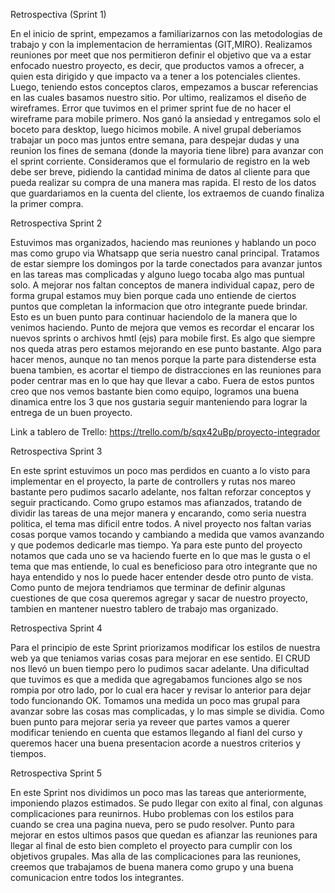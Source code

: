 Retrospectiva (Sprint 1)

En el inicio de sprint, empezamos a familiarizarnos con las metodologias de trabajo  y con la implementacion de herramientas (GIT,MIRO). 
Realizamos reuniones por meet que nos permitieron definir el objetivo que va a estar enfocado nuestro proyecto, es decir, que productos vamos a ofrecer, a quien esta dirigido y que impacto va a tener a los potenciales clientes.
Luego, teniendo estos conceptos claros, empezamos a buscar referencias en las cuales basamos nuestro sitio. 
Por ultimo, realizamos el diseño de wireframes.
Error que tuvimos en el primer sprint fue de no hacer el wireframe para mobile primero. Nos ganó la ansiedad y entregamos solo el boceto para desktop, luego hicimos mobile.
A nivel grupal deberiamos trabajar un poco mas juntos entre semana, para despejar dudas y una reunion los fines de semana (donde la mayoria tiene libre) para avanzar con el sprint corriente.
Consideramos que el formulario de registro en la web debe ser breve, pidiendo la cantidad minima de datos al cliente para que pueda realizar su compra de una manera mas rapida. El resto de los datos que guardariamos en la cuenta del cliente, los extraemos de cuando finaliza la primer compra.

Retrospectiva Sprint 2

Estuvimos mas organizados, haciendo mas reuniones y hablando un poco mas como grupo via Whatsapp que seria nuestro canal principal. Tratamos de estar siempre los domingos por la tarde conectados para avanzar juntos en las tareas mas complicadas y alguno luego tocaba algo mas puntual solo. A mejorar nos faltan conceptos de manera individual capaz, pero de forma grupal estamos muy bien porque cada uno entiende de ciertos puntos que completan la informacion que otro integrante puede brindar. Esto es un buen punto para continuar haciendolo de la manera que lo venimos haciendo.
Punto de mejora que vemos es recordar el encarar los nuevos sprints o archivos hmtl (ejs) para mobile first. Es algo que siempre nos queda atras pero estamos mejorando en ese punto bastante.
Algo para hacer menos, aunque no tan menos porque la parte para distenderse esta buena tambien, es acortar el tiempo de distracciones en las reuniones para poder centrar mas en lo que hay que llevar a cabo.
Fuera de estos puntos creo que nos vemos bastante bien como equipo, logramos una buena dinamica entre los 3 que nos gustaria seguir manteniendo para lograr la entrega de un buen proyecto.

Link a tablero de Trello: https://trello.com/b/sqx42uBp/proyecto-integrador

Retrospectiva Sprint 3

En este sprint estuvimos un poco mas perdidos en cuanto a lo visto para implementar en el proyecto, la parte de controllers y rutas nos mareo bastante pero pudimos sacarlo adelante, nos faltan reforzar conceptos y seguir practicando. Como grupo estamos mas afianzados, tratando de dividir las tareas de una mejor manera y encarando, como seria nuestra politica, el tema mas dificil entre todos. A nivel proyecto nos faltan varias cosas porque vamos tocando y cambiando a medida que vamos avanzando y que podemos dedicarle mas tiempo.
Ya para este punto del proyecto notamos que cada uno se va haciendo fuerte en lo que mas le gusta o el tema que mas entiende, lo cual es beneficioso para otro integrante que no haya entendido y nos lo puede hacer entender desde otro punto de vista.
Como punto de mejora tendriamos que terminar de definir algunas cuestiones de que cosa queremos agregar y sacar de nuestro proyecto, tambien en mantener nuestro tablero de trabajo mas organizado.

Retrospectiva Sprint 4

Para el principio de este Sprint priorizamos modificar los estilos de nuestra web ya que teniamos varias cosas para mejorar en ese sentido. El CRUD nos llevó un buen tiempo pero lo pudimos sacar adelante. Una dificultad que tuvimos es que a medida que agregabamos funciones algo se nos rompia por otro lado, por lo cual era hacer y revisar lo anterior para dejar todo funcionando OK. Tomamos una medida un poco mas grupal para avanzar sobre las cosas mas complicadas, y lo mas simple se dividia. Como buen punto para mejorar seria ya reveer que partes vamos a querer modificar teniendo en cuenta que estamos llegando al fianl del curso y queremos hacer una buena presentacion acorde a nuestros criterios y tiempos. 

Retrospectiva Sprint 5

En este Sprint nos dividimos un poco mas las tareas que anteriormente, imponiendo plazos estimados. Se pudo llegar con exito al final, con algunas complicaciones para reunirnos. Hubo problemas con los estilos para cuando se crea una pagina nueva, pero se pudo resolver. 
Punto para mejorar en estos ultimos pasos que quedan es afianzar las reuniones para llegar al final de esto bien completo el proyecto para cumplir con los objetivos grupales. Mas alla de las complicaciones para las reuniones, creemos que trabajamos de buena manera como grupo y una buena comunicacion entre todos los integrantes.
